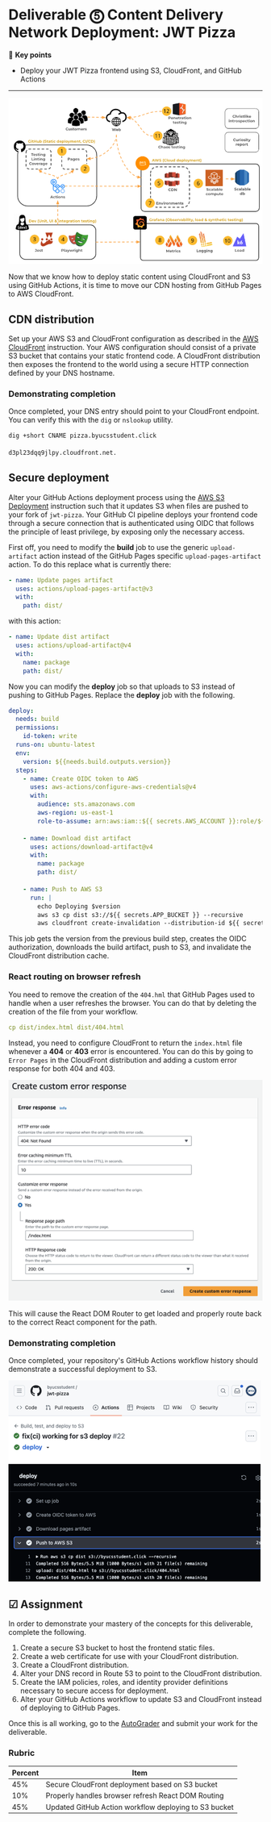 # Deliverable ⓹ Content Delivery Network Deployment: JWT Pizza

🔑 **Key points**

- Deploy your JWT Pizza frontend using S3, CloudFront, and GitHub Actions

---

![course overview](../sharedImages/courseOverview.png)

Now that we know how to deploy static content using CloudFront and S3 using GitHub Actions, it is time to move our CDN hosting from GitHub Pages to AWS CloudFront.

## CDN distribution

Set up your AWS S3 and CloudFront configuration as described in the [AWS CloudFront](../awsCloudFront/awsCloudFront.md) instruction. Your AWS configuration should consist of a private S3 bucket that contains your static frontend code. A CloudFront distribution then exposes the frontend to the world using a secure HTTP connection defined by your DNS hostname.

### Demonstrating completion

Once completed, your DNS entry should point to your CloudFront endpoint. You can verify this with the `dig` or `nslookup` utility.

```sh
dig +short CNAME pizza.byucsstudent.click

d3pl23dqq9jlpy.cloudfront.net.
```

## Secure deployment

Alter your GitHub Actions deployment process using the [AWS S3 Deployment](../awsS3Deployment/awsS3Deployment.md) instruction such that it updates S3 when files are pushed to your fork of `jwt-pizza`. Your GitHub CI pipeline deploys your frontend code through a secure connection that is authenticated using OIDC that follows the principle of least privilege, by exposing only the necessary access.

First off, you need to modify the **build** job to use the generic `upload-artifact` action instead of the GitHub Pages specific `upload-pages-artifact` action. To do this replace what is currently there:

```yml
- name: Update pages artifact
  uses: actions/upload-pages-artifact@v3
  with:
    path: dist/
```

with this action:

```yml
- name: Update dist artifact
  uses: actions/upload-artifact@v4
  with:
    name: package
    path: dist/
```

Now you can modify the **deploy** job so that uploads to S3 instead of pushing to GitHub Pages. Replace the **deploy** job with the following.

```yml
deploy:
  needs: build
  permissions:
    id-token: write
  runs-on: ubuntu-latest
  env:
    version: ${{needs.build.outputs.version}}
  steps:
    - name: Create OIDC token to AWS
      uses: aws-actions/configure-aws-credentials@v4
      with:
        audience: sts.amazonaws.com
        aws-region: us-east-1
        role-to-assume: arn:aws:iam::${{ secrets.AWS_ACCOUNT }}:role/${{ secrets.CI_IAM_ROLE }}

    - name: Download dist artifact
      uses: actions/download-artifact@v4
      with:
        name: package
        path: dist/

    - name: Push to AWS S3
      run: |
        echo Deploying $version
        aws s3 cp dist s3://${{ secrets.APP_BUCKET }} --recursive
        aws cloudfront create-invalidation --distribution-id ${{ secrets.DISTRIBUTION_ID }} --paths "/*"
```

This job gets the version from the previous build step, creates the OIDC authorization, downloads the build artifact, push to S3, and invalidate the CloudFront distribution cache.

### React routing on browser refresh

You need to remove the creation of the `404.hml` that GitHub Pages used to handle when a user refreshes the browser. You can do that by deleting the creation of the file from your workflow.

```yml
cp dist/index.html dist/404.html
```

Instead, you need to configure CloudFront to return the `index.html` file whenever a **404** or **403** error is encountered. You can do this by going to `Error Pages` in the CloudFront distribution and adding a custom error response for both 404 and 403.

![Handle 404](handle404.png)

This will cause the React DOM Router to get loaded and properly route back to the correct React component for the path.

### Demonstrating completion

Once completed, your repository's GitHub Actions workflow history should demonstrate a successful deployment to S3.

![Workflow output](workflowOutput.png)

## ☑ Assignment

In order to demonstrate your mastery of the concepts for this deliverable, complete the following.

1. Create a secure S3 bucket to host the frontend static files.
1. Create a web certificate for use with your CloudFront distribution.
1. Create a CloudFront distribution.
1. Alter your DNS record in Route 53 to point to the CloudFront distribution.
1. Create the IAM policies, roles, and identity provider definitions necessary to secure access for deployment.
1. Alter your GitHub Actions workflow to update S3 and CloudFront instead of deploying to GitHub Pages.

Once this is all working, go to the [AutoGrader](https://cs329.cs.byu.edu) and submit your work for the deliverable.

### Rubric

| Percent | Item                                                  |
| ------- | ----------------------------------------------------- |
| 45%     | Secure CloudFront deployment based on S3 bucket       |
| 10%     | Properly handles browser refresh React DOM Routing    |
| 45%     | Updated GitHub Action workflow deploying to S3 bucket |
